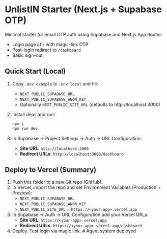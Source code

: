 # UnlistIN Starter (Next.js + Supabase OTP)

Minimal starter for email OTP auth using Supabase and Next.js App Router.
- Login page at `/` with magic-link OTP
- Post-login redirect to `/dashboard`
- Basic sign-out

## Quick Start (Local)

1. Copy `.env.example` to `.env.local` and fill:
   - `NEXT_PUBLIC_SUPABASE_URL`
   - `NEXT_PUBLIC_SUPABASE_ANON_KEY`
   - Optionally `NEXT_PUBLIC_SITE_URL` (defaults to http://localhost:3000)

2. Install deps and run:
   ```bash
   npm i
   npm run dev
   ```

3. In Supabase -> Project Settings -> Auth -> URL Configuration:
   - **Site URL**: `http://localhost:3000`
   - **Redirect URLs**: `http://localhost:3000/dashboard`

## Deploy to Vercel (Summary)
1. Push this folder to a new Git repo (GitHub).
2. In Vercel, import the repo and set Environment Variables (Production + Preview):
   - `NEXT_PUBLIC_SUPABASE_URL`
   - `NEXT_PUBLIC_SUPABASE_ANON_KEY`
   - `NEXT_PUBLIC_SITE_URL` = `https://<your-app>.vercel.app`
3. In Supabase -> Auth -> URL Configuration add your Vercel URLs:
   - **Site URL**: `https://<your-app>.vercel.app`
   - **Redirect URLs**: `https://<your-app>.vercel.app/dashboard`
4. Deploy. Test login via magic link.
#   A g e n t   s y s t e m   d e p l o y e d  
 